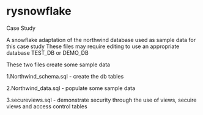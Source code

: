 # rysnowflake
Case Study

A snowflake adaptation of the northwind database used as sample data for this case study
These files may require editing to use an appropriate database TEST_DB or DEMO_DB

These two files create some sample data

1.Northwind_schema.sql - create the db tables

2.Northwind_data.sql - populate some sample data

3.secureviews.sql - demonstrate security through the use of views, secuire views and access control tables



